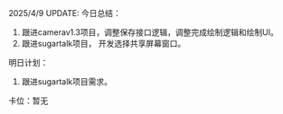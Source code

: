 2025/4/9 UPDATE:
今日总结：
1. 跟进camerav1.3项目，调整保存接口逻辑，调整完成绘制逻辑和绘制UI。
2. 跟进sugartalk项目， 开发选择共享屏幕窗口。

明日计划：
1. 跟进sugartalk项目需求。

卡位：暂无
